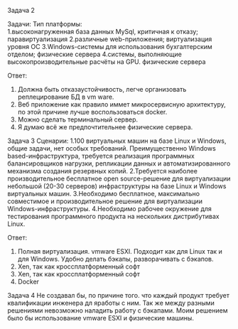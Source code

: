 Задача 2

Задачи:                                                                 Тип платформы:                   
1.высоконагруженная база данных MySql, критичная к отказу;                паравиртуализация
2.различные web-приложения;                                               виртуализация уровня ОС
3.Windows-системы для использования бухгалтерским отделом;                физические сервера
4.системы, выполняющие высокопроизводительные расчёты на GPU.             физические сервера

Ответ:
1) Должна быть отказаустойчивость, легче организовать реплецирование БД в vm ware.
2) Веб приложение как правило иммет микросервисную архитектуру, по этой причине лучше воспользоваться docker.
3) Можно сделать терминальный сервер.
4) Я думаю всё же предпочтительнее физические сервера.
   
Задача 3
Сценарии:
1.100 виртуальных машин на базе Linux и Windows, общие задачи, нет особых требований. Преимущественно Windows based-инфраструктура, требуется реализация программных балансировщиков нагрузки, репликации данных и автоматизированного механизма создания резервных копий.
2.Требуется наиболее производительное бесплатное open source-решение для виртуализации небольшой (20-30 серверов) инфраструктуры на базе Linux и Windows виртуальных машин.
3.Необходимо бесплатное, максимально совместимое и производительное решение для виртуализации Windows-инфраструктуры.
4.Необходимо рабочее окружение для тестирования программного продукта на нескольких дистрибутивах Linux.

Ответ:
1) Полная виртуализация. vmware ESXI. Подходит как для Linux так и для Windows. Удобно делать бэкапы, разворачивать с бэкапов.
2) Xen, так как кроссплатформенный софт
3) Xen, так как кроссплатформенный софт
4) Docker

Задача 4
Не создавал бы, по причине того. что каждый продукт требует квалификации инженера дл яработы с ним. Так же между разными решениями невозможно наладить работу с бэкапами. Моим решением было бы использование vmware ESXI и физические машины.
